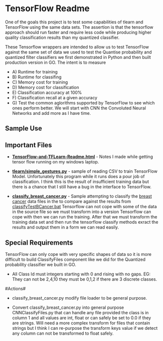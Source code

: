 # TensorFlow Readme #
 One of the goals this project is to test some
 capabilities of tlearn and TensorFlow using the 
 same data sets.   The assertion is that the 
 tensorflow approach should run faster and require
 less code while producing higher quality classification
 results than my quantized classifier. 
 

These Tensorflow wrappers are intended to allow us to test TensorFlow
against the same set of data we used to test the Quantise probability
and quantized filter classifiers we first demonstrated in Python and
then built production version in GO.   The intent is to measure 
* A) Runtime for training
* B) Runtime for classifing
* C) Memory cost for training
* D) Memory cost for classification
* E) Classification accuracy at 100%
* F) Classification recall at a given accuracy
* G) Test the common aglorithms supported by TensorFlow
     to see which ones perform better.  We will start with
     CNN the Convoluted Neural Networks and add more as I
     have time.
     
## Sample Use ##

## Important Files ##


* **[TensorFlow-and-TFLearn-Readme.html](TensorFlow-and-TFLearn-Readme.html)** - Notes I made while getting tensor flow running on my windows laptop.


* **[tlearn/simple_gestures.py](tlearn/simple_gestures.py)** - sample of reading CSV to  train TensorFlow Model.
   Unfortunately this program while it runs does a pour job of classification. I think
   this is the result of insufficient training data but there is a chance that I still have
   a bug in the interface to TensorFlow.

* **[classify_breast_cancer.py](classify_breast_cancer.py)** - Sample 
  attempting to classify the [breast cancer](../data/breast-cancer-wisconsin.adj.data.csv)
  data files in the to compare against the results from 
  [classifyTestBCancer.bat](../classifyTestBCancer.bat) 
  Tensorflow can not cope with some of the data in the source
  file so we must transform into a version Tensorflow can
  cope with then we can run the training.  After that we 
  must transform the training data set and then run the
  tensorflow classify methods exract the results and output
  them in a form we can read easily. 
  

## Special Requirements  ##
TensorFlow can only cope with very specific shapes 
of data so it is more difficult to build  ClassifyFiles
component like we did for the Quantized probability
classifier we built in GO.    
* All Class Id must integers starting with 0 and rising
  with no gaps.  EG: They can not be 2,4,10 they must be
  0,1,2 if there are 3 discrete classes.


#Actions#

* classify_breast_cancer.py modify file loader to be
  general purpose.
  
* Convert classify_breast_cancer.py into general purpose
  CNNClassifyFiles.py that can handle any file provided 
  the class is in column 1 and all values are int, float
  or can safely be set to 0.0 if they are strings.   Will
  need a more complex transform for files that contain 
  strings but I think I can re-purpose the transform keys
  value if we detect any column can not be transformed
  to float safely. 
  

